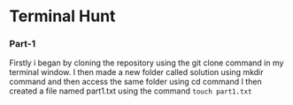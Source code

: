 # Terminal Hunt 
### Part-1
Firstly i began by cloning the repository using the git clone command in my terminal window.
I then made a new folder called solution using mkdir command and then access the same folder using cd command
I then created a file named part1.txt using the command ```touch part1.txt ```
